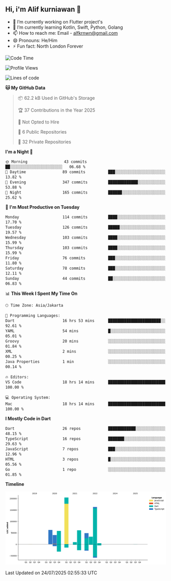 ## Hi, i'm Alif kurniawan 👋

- 🔭 I’m currently working on Flutter project's
- 🌱 I’m currently learning Kotlin, Swift, Python, Golang
- 📫 How to reach me: Email - alfkrnwn@gmail.com
- 😄 Pronouns: He/Him
- ⚡ Fun fact: North London Forever

<!--START_SECTION:waka-->
![Code Time](http://img.shields.io/badge/Code%20Time-150%20hrs%2025%20mins-blue)

![Profile Views](http://img.shields.io/badge/Profile%20Views-17-blue)

![Lines of code](https://img.shields.io/badge/From%20Hello%20World%20I%27ve%20Written-683.6%20thousand%20lines%20of%20code-blue)

**🐱 My GitHub Data** 

> 📦 62.2 kB Used in GitHub's Storage 
 > 
> 🏆 37 Contributions in the Year 2025
 > 
> 🚫 Not Opted to Hire
 > 
> 📜 6 Public Repositories 
 > 
> 🔑 32 Private Repositories 
 > 
**I'm a Night 🦉** 

```text
🌞 Morning                43 commits          ██░░░░░░░░░░░░░░░░░░░░░░░   06.68 % 
🌆 Daytime                89 commits          ███░░░░░░░░░░░░░░░░░░░░░░   13.82 % 
🌃 Evening                347 commits         █████████████░░░░░░░░░░░░   53.88 % 
🌙 Night                  165 commits         ██████░░░░░░░░░░░░░░░░░░░   25.62 % 
```
📅 **I'm Most Productive on Tuesday** 

```text
Monday                   114 commits         ████░░░░░░░░░░░░░░░░░░░░░   17.70 % 
Tuesday                  126 commits         █████░░░░░░░░░░░░░░░░░░░░   19.57 % 
Wednesday                103 commits         ████░░░░░░░░░░░░░░░░░░░░░   15.99 % 
Thursday                 103 commits         ████░░░░░░░░░░░░░░░░░░░░░   15.99 % 
Friday                   76 commits          ███░░░░░░░░░░░░░░░░░░░░░░   11.80 % 
Saturday                 78 commits          ███░░░░░░░░░░░░░░░░░░░░░░   12.11 % 
Sunday                   44 commits          ██░░░░░░░░░░░░░░░░░░░░░░░   06.83 % 
```


📊 **This Week I Spent My Time On** 

```text
🕑︎ Time Zone: Asia/Jakarta

💬 Programming Languages: 
Dart                     16 hrs 53 mins      ███████████████████████░░   92.61 % 
YAML                     54 mins             █░░░░░░░░░░░░░░░░░░░░░░░░   05.01 % 
Groovy                   20 mins             ░░░░░░░░░░░░░░░░░░░░░░░░░   01.84 % 
XML                      2 mins              ░░░░░░░░░░░░░░░░░░░░░░░░░   00.25 % 
Java Properties          1 min               ░░░░░░░░░░░░░░░░░░░░░░░░░   00.14 % 

🔥 Editors: 
VS Code                  18 hrs 14 mins      █████████████████████████   100.00 % 

💻 Operating System: 
Mac                      18 hrs 14 mins      █████████████████████████   100.00 % 
```

**I Mostly Code in Dart** 

```text
Dart                     26 repos            ████████████░░░░░░░░░░░░░   48.15 % 
TypeScript               16 repos            ███████░░░░░░░░░░░░░░░░░░   29.63 % 
JavaScript               7 repos             ███░░░░░░░░░░░░░░░░░░░░░░   12.96 % 
HTML                     3 repos             █░░░░░░░░░░░░░░░░░░░░░░░░   05.56 % 
Go                       1 repo              ░░░░░░░░░░░░░░░░░░░░░░░░░   01.85 % 
```



**Timeline**

![Lines of Code chart](https://raw.githubusercontent.com/awanderer11/awanderer11/main/assets/bar_graph.png)


 Last Updated on 24/07/2025 02:55:33 UTC
<!--END_SECTION:waka-->
